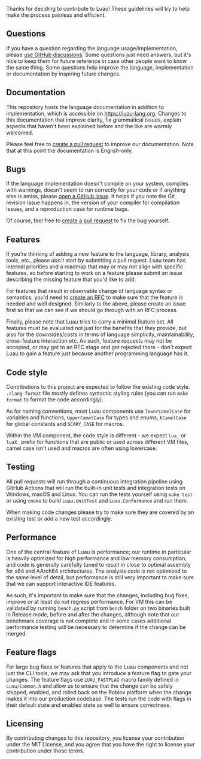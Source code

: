 Thanks for deciding to contribute to Luau! These guidelines will try to help make the process painless and efficient.

## Questions

If you have a question regarding the language usage/implementation, please [use GitHub discussions](https://github.com/Roblox/luau/discussions).
Some questions just need answers, but it's nice to keep them for future reference in case other people want to know the same thing.
Some questions help improve the language, implementation or documentation by inspiring future changes.

## Documentation

This repository hosts the language documentation in addition to implementation, which is accessible on https://luau-lang.org.
Changes to this documentation that improve clarity, fix grammatical issues, explain aspects that haven't been explained before and the like are warmly welcomed.

Please feel free to [create a pull request](https://help.github.com/articles/about-pull-requests/) to improve our documentation. Note that at this point the documentation is English-only.

## Bugs

If the language implementation doesn't compile on your system, compiles with warnings, doesn't seem to run correctly for your code or if anything else is amiss, please [open a GitHub issue](https://github.com/Roblox/luau/issues/new).
It helps if you note the Git revision issue happens in, the version of your compiler for compilation issues, and a reproduction case for runtime bugs.

Of course, feel free to [create a pull request](https://help.github.com/articles/about-pull-requests/) to fix the bug yourself.

## Features

If you're thinking of adding a new feature to the language, library, analysis tools, etc., please *don't* start by submitting a pull request.
Luau team has internal priorities and a roadmap that may or may not align with specific features, so before starting to work on a feature please submit an issue describing the missing feature that you'd like to add.

For features that result in observable change of language syntax or semantics, you'd need to [create an RFC](https://github.com/Roblox/luau/blob/master/rfcs/README.md) to make sure that the feature is needed and well designed.
Similarly to the above, please create an issue first so that we can see if we should go through with an RFC process.

Finally, please note that Luau tries to carry a minimal feature set. All features must be evaluated not just for the benefits that they provide, but also for the downsides/costs in terms of language simplicity, maintainability, cross-feature interaction etc.
As such, feature requests may not be accepted, or may get to an RFC stage and get rejected there - don't expect Luau to gain a feature just because another programming language has it.

## Code style

Contributions to this project are expected to follow the existing code style.
`.clang-format` file mostly defines syntactic styling rules (you can run `make format` to format the code accordingly).

As for naming conventions, most Luau components use `lowerCamelCase` for variables and functions, `UpperCamelCase` for types and enums, `kCamelCase` for global constants and `SCARY_CASE` for macros.

Within the VM component, the code style is different - we expect `lua_` or `luaX_` prefix for functions that are public or used across different VM files, camel case isn't used and macros are often using lowercase.

## Testing

All pull requests will run through a continuous integration pipeline using GitHub Actions that will run the built-in unit tests and integration tests on Windows, macOS and Linux.
You can run the tests yourself using `make test` or using `cmake` to build `Luau.UnitTest` and `Luau.Conformance` and run them.

When making code changes please try to make sure they are covered by an existing test or add a new test accordingly.

## Performance

One of the central feature of Luau is performance; our runtime in particular is heavily optimized for high performance and low memory consumption, and code is generally carefully tuned to result in close to optimal assembly for x64 and AArch64 architectures. The analysis code is not optimized to the same level of detail, but performance is still very important to make sure that we can support interactive IDE features.

As such, it's important to make sure that the changes, including bug fixes, improve or at least do not regress performance. For VM this can be validated by running `bench.py` script from `bench` folder on two binaries built in Release mode, before and after the changes, although note that our benchmark coverage is not complete and in some cases additional performance testing will be necessary to determine if the change can be merged.

## Feature flags

For large bug fixes or features that apply to the Luau components and not just the CLI tools, we may ask that you introduce a feature flag to gate your changes. The feature flags use `LUAU_FASTFLAG` macro family defined in `Luau/Common.h` and allow us to ensure that the change can be safely shipped, enabled, and rolled back on the Roblox platform when the change makes it into our production codebase. The tests run the code with flags in their default state and enabled state as well to ensure correctness.

## Licensing

By contributing changes to this repository, you license your contribution under the MIT License, and you agree that you have the right to license your contribution under those terms.
